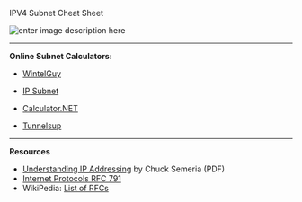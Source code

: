 IPV4 Subnet Cheat Sheet

![enter image description here](https://i1.wp.com/www.icttoolbox.nl/wp-content/uploads/2018/03/SubMask.jpg?w=467&ssl=1)

---
**Online Subnet Calculators:**


 - [WintelGuy](http://wintelguy.com) 

 - [IP Subnet](http://www.subnet-calculator.com/)

 - [Calculator.NET](https://www.calculator.net/ip-subnet-calculator.html)
 
 - [Tunnelsup](https://tunnelsup.com/subnet-calculator/)

---
**Resources**

 - [Understanding IP Addressing](https://staff.informatics.buu.ac.th/~seree/lecture/netlab/ipaddressing.pdf) by Chuck Semeria (PDF)
 - [Internet Protocols RFC 791](https://tools.ietf.org/html/rfc791)
 - WikiPedia: [List of RFCs](https://en.wikipedia.org/wiki/List_of_RFCs)

<!--stackedit_data:
eyJoaXN0b3J5IjpbLTQ2NDIyMzI2NywtMjExMTExMzQ0MSwxMj
YyMzIxMjE4LC0xMDE2NjI4Mzc4LDQ4NjUxMzUyLC0zOTk5Mzkw
NTQsMTc3NjUxMjgyLDExMDA5MzAyMDRdfQ==
-->
